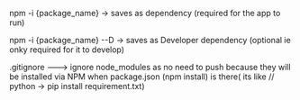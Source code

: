 npm -i {package_name} -> saves as dependency (required for the app to run)

npm -i {package_name} --D -> saves as Developer dependency (optional ie onky required for it to develop)

.gitignore ---> ignore node_modules as no need to push because they will be installed via NPM when package.json (npm install) is there( its like // python -> pip install requirement.txt)